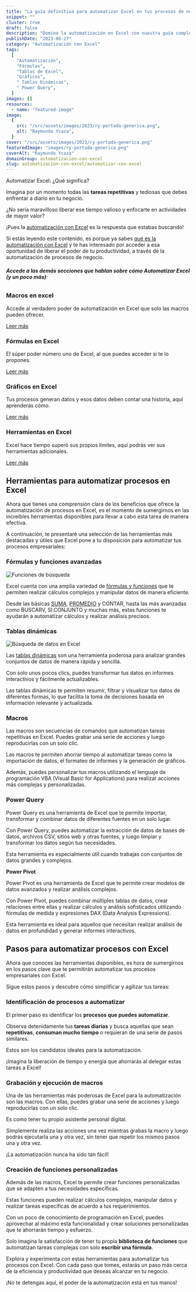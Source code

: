 ```yaml
---
title: "La guía definitiva para automatizar Excel en tus procesos de negocio"
snippet: ""
cluster: true
draft: false
description: "Domina la automatización en Excel con nuestra guía completa. Aprende sobre fórmulas, tablas dinámicas y Power Query para impulsar tus procesos de negocio."
publishDate: "2023-06-27"
category: "Automatización con Excel"
tags:
  [
    "Automatización",
    "Fórmulas",
    "Tablas de Excel",
    "Gráficos",
    " Tablas Dinámicas",
    " Power Query",
  ]
images: []
resources:
  - name: "featured-image"
image:
  {
    src: "/src/assets/images/2023/ry-portada-generica.png",
    alt: "Raymundo Ycaza",
  }
cover: "/src/assets/images/2023/ry-portada-generica.png"
featuredImage: "images/ry-portada-generica.png"
coverAlt: "Raymundo Ycaza"
domainGroup: automatizacion-con-excel
slug: automatizacion-con-excel/automatizar-con-excel
---
```


Automatizar Excel: ¿Qué significa?

Imagina por un momento todas las **tareas repetitivas** y tediosas que debes enfrentar a diario en tu negocio.

¿No sería maravilloso liberar ese tiempo valioso y enfocarte en actividades de mayor valor?

¡Pues la [automatización con Excel](/blog/automatizacion-con-excel/) es la respuesta que estabas buscando!

Si estás leyendo este contenido, es porque ya sabes [qué es la automatización con Excel](/blog/automatizacion-con-excel/que-es-la-automatizacion-con-excel/) y te has interesado por acceder a esa oportunidad de liberar el poder de tu productividad, a través de la automatización de procesos de negocio.

###### **Accede a las demás secciones que hablan sobre cómo Automatizar Excel** **(y un poco más)**:

### Macros en excel

Accede al verdadero poder de automatización en Excel que solo las macros pueden ofrecer.

[Leer más](/blog/automatizacion-con-excel/macros-en-excel/)

### Fórmulas en Excel

El súper poder número uno de Excel, al que puedes acceder si te lo propones.

[Leer más](/blog/automatizacion-con-excel/formulas-en-excel/)

### Gráficos en Excel

Tus procesos generan datos y esos datos deben contar una historia, aquí aprenderás cómo.

[Leer más](/blog/automatizacion-con-excel/guia-de-graficos-en-excel/)

### Herramientas en Excel

Excel hace tiempo superó sus propios límites, aquí podrás ver sus herramientas adicionales.

[Leer más](/blog/automatizacion-con-excel/herramientas-en-excel/)

## Herramientas para automatizar procesos en Excel

Ahora que tienes una comprensión clara de los beneficios que ofrece la automatización de procesos en Excel, es el momento de sumergirnos en las increíbles herramientas disponibles para llevar a cabo esta tarea de manera efectiva.

A continuación, te presentaré una selección de las herramientas más destacadas y útiles que Excel pone a tu disposición para automatizar tus procesos empresariales:

### **Fórmulas y funciones avanzadas**

![Funciones de búsqueda](/src/assets/images/2023/RYIMG-20230406190537.png)

Excel cuenta con una amplia variedad de [fórmulas y funciones](/blog/automatizacion-con-excel/formulas-en-excel/) que te permiten realizar cálculos complejos y manipular datos de manera eficiente.

Desde las básicas [SUMA](/blog/automatizacion-con-excel/funcion-suma-en-excel/), [PROMEDIO](/blog/automatizacion-con-excel/funcion-promedio-en-excel/) y CONTAR, hasta las más avanzadas como BUSCARV, SI.CONJUNTO y muchas más, estas funciones te ayudarán a automatizar cálculos y realizar análisis precisos.

### **Tablas dinámicas**

![Búsqueda de datos en Excel](/src/assets/images/2023/RYIMG-20230406190543.png)

Las [tablas dinámicas](/blog/automatizacion-con-excel/tablas-dinamicas) son una herramienta poderosa para analizar grandes conjuntos de datos de manera rápida y sencilla.

Con solo unos pocos clics, puedes transformar tus datos en informes interactivos y fácilmente actualizables.

Las tablas dinámicas te permiten resumir, filtrar y visualizar tus datos de diferentes formas, lo que facilita la toma de decisiones basada en información relevante y actualizada.

### **Macros**

Las macros son secuencias de comandos que automatizan tareas repetitivas en Excel. Puedes grabar una serie de acciones y luego reproducirlas con un solo clic.

Las macros te permiten ahorrar tiempo al automatizar tareas como la importación de datos, el formateo de informes y la generación de gráficos.

Además, puedes personalizar tus macros utilizando el lenguaje de programación VBA (Visual Basic for Applications) para realizar acciones más complejas y personalizadas.

### **Power Query**

Power Query es una herramienta de Excel que te permite importar, transformar y combinar datos de diferentes fuentes en un solo lugar.

Con Power Query, puedes automatizar la extracción de datos de bases de datos, archivos CSV, sitios web y otras fuentes, y luego limpiar y transformar los datos según tus necesidades.

Esta herramienta es especialmente útil cuando trabajas con conjuntos de datos grandes y complejos.

**Power Pivot**

Power Pivot es una herramienta de Excel que te permite crear modelos de datos avanzados y realizar análisis complejos.

Con Power Pivot, puedes combinar múltiples tablas de datos, crear relaciones entre ellas y realizar cálculos y análisis sofisticados utilizando fórmulas de medida y expresiones DAX (Data Analysis Expressions).

Esta herramienta es ideal para aquellos que necesitan realizar análisis de datos en profundidad y generar informes interactivos.

## **Pasos para automatizar procesos con Excel**

Ahora que conoces las herramientas disponibles, es hora de sumergirnos en los pasos clave que te permitirán automatizar tus procesos empresariales con Excel.

Sigue estos pasos y descubre cómo simplificar y agilizar tus tareas:

### **Identificación de procesos a automatizar**

El primer paso es identificar los **procesos que puedes automatizar**.

Observa detenidamente tus **tareas diarias** y busca aquellas que sean **repetitivas**, **consuman mucho tiempo** o requieran de una serie de pasos similares.

Estos son los candidatos ideales para la automatización.

¡Imagina la liberación de tiempo y energía que ahorrarás al delegar estas tareas a Excel!

### **Grabación y ejecución de macros**

Una de las herramientas más poderosas de Excel para la automatización son las macros. Con ellas, puedes grabar una serie de acciones y luego reproducirlas con un solo clic.

Es como tener tu propio asistente personal digital.

Simplemente realiza las acciones una vez mientras grabas la macro y luego podrás ejecutarla una y otra vez, sin tener que repetir los mismos pasos una y otra vez.

¡La automatización nunca ha sido tan fácil!

### **Creación de funciones personalizadas**

Además de las macros, Excel te permite crear funciones personalizadas que se adapten a tus necesidades específicas.

Estas funciones pueden realizar cálculos complejos, manipular datos y realizar tareas específicas de acuerdo a tus requerimientos.

Con un poco de conocimiento de programación en Excel, puedes aprovechar al máximo esta funcionalidad y crear soluciones personalizadas que te ahorrarán tiempo y esfuerzo.

Solo imagina la satisfacción de tener tu propia **biblioteca de funciones** que automatizan tareas complejas con solo **escribir una fórmula**.

Explora y experimenta con estas herramientas para automatizar tus procesos con Excel. Con cada paso que tomes, estarás un paso más cerca de la eficiencia y productividad que deseas alcanzar en tu negocio.

¡No te detengas aquí, el poder de la automatización está en tus manos!
